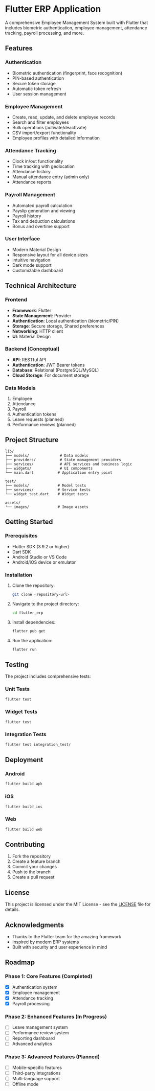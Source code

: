 # Flutter ERP Application

A comprehensive Employee Management System built with Flutter that includes biometric authentication, employee management, attendance tracking, payroll processing, and more.

## Features

### Authentication
- Biometric authentication (fingerprint, face recognition)
- PIN-based authentication
- Secure token storage
- Automatic token refresh
- User session management

### Employee Management
- Create, read, update, and delete employee records
- Search and filter employees
- Bulk operations (activate/deactivate)
- CSV import/export functionality
- Employee profiles with detailed information

### Attendance Tracking
- Clock in/out functionality
- Time tracking with geolocation
- Attendance history
- Manual attendance entry (admin only)
- Attendance reports

### Payroll Management
- Automated payroll calculation
- Payslip generation and viewing
- Payroll history
- Tax and deduction calculations
- Bonus and overtime support

### User Interface
- Modern Material Design
- Responsive layout for all device sizes
- Intuitive navigation
- Dark mode support
- Customizable dashboard

## Technical Architecture

### Frontend
- **Framework**: Flutter
- **State Management**: Provider
- **Authentication**: Local authentication (biometric/PIN)
- **Storage**: Secure storage, Shared preferences
- **Networking**: HTTP client
- **UI**: Material Design

### Backend (Conceptual)
- **API**: RESTful API
- **Authentication**: JWT Bearer tokens
- **Database**: Relational (PostgreSQL/MySQL)
- **Cloud Storage**: For document storage

### Data Models
1. Employee
2. Attendance
3. Payroll
4. Authentication tokens
5. Leave requests (planned)
6. Performance reviews (planned)

## Project Structure

```
lib/
├── models/              # Data models
├── providers/           # State management providers
├── services/            # API services and business logic
├── widgets/             # UI components
└── main.dart           # Application entry point

test/
├── models/             # Model tests
├── services/           # Service tests
└── widget_test.dart    # Widget tests

assets/
└── images/             # Image assets
```

## Getting Started

### Prerequisites
- Flutter SDK (3.9.2 or higher)
- Dart SDK
- Android Studio or VS Code
- Android/iOS device or emulator

### Installation

1. Clone the repository:
   ```bash
   git clone <repository-url>
   ```

2. Navigate to the project directory:
   ```bash
   cd flutter_erp
   ```

3. Install dependencies:
   ```bash
   flutter pub get
   ```

4. Run the application:
   ```bash
   flutter run
   ```

## Testing

The project includes comprehensive tests:

### Unit Tests
```bash
flutter test
```

### Widget Tests
```bash
flutter test
```

### Integration Tests
```bash
flutter test integration_test/
```

## Deployment

### Android
```bash
flutter build apk
```

### iOS
```bash
flutter build ios
```

### Web
```bash
flutter build web
```

## Contributing

1. Fork the repository
2. Create a feature branch
3. Commit your changes
4. Push to the branch
5. Create a pull request

## License

This project is licensed under the MIT License - see the [LICENSE](LICENSE) file for details.

## Acknowledgments

- Thanks to the Flutter team for the amazing framework
- Inspired by modern ERP systems
- Built with security and user experience in mind

## Roadmap

### Phase 1: Core Features (Completed)
- [x] Authentication system
- [x] Employee management
- [x] Attendance tracking
- [x] Payroll processing

### Phase 2: Enhanced Features (In Progress)
- [ ] Leave management system
- [ ] Performance review system
- [ ] Reporting dashboard
- [ ] Advanced analytics

### Phase 3: Advanced Features (Planned)
- [ ] Mobile-specific features
- [ ] Third-party integrations
- [ ] Multi-language support
- [ ] Offline mode